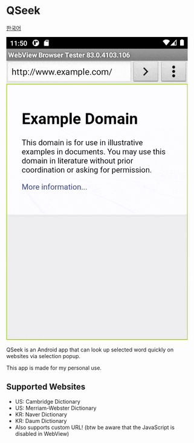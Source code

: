 # QSeek

[한국어](README_ko.md)

![Screenshot](images/example.gif)

QSeek is an Android app that can look up selected word quickly on websites via selection popup.

This app is made for my personal use.

## Supported Websites

- US: Cambridge Dictionary
- US: Merriam-Webster Dictionary
- KR: Naver Dictionary
- KR: Daum Dictionary
- Also supports custom URL! (btw be aware that the JavaScript is disabled in WebView)